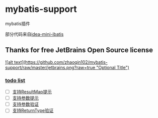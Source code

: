 # mybatis-support
mybatis插件

部分代码来自[idea-mini-ibatis](https://github.com/ishchenko/idea-mini-ibatis)

## Thanks for free JetBrains Open Source license

<a href="https://www.jetbrains.com/?from=mybatissupport" target="_blank">
![alt text](https://github.com/zhaoqin102/mybatis-support/raw/master/jetbrains.png?raw=true "Optional Title")

### todo list

- [ ] 支持ResultMap提示
- [ ] 支持参数提示
- [ ] 支持参数验证
- [ ] 支持ReturnType验证

